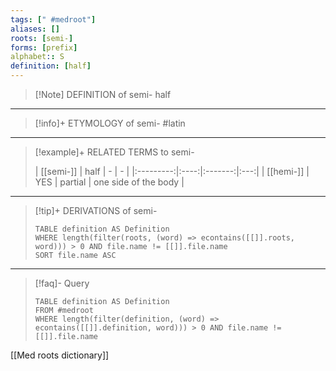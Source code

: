 ```yaml
---
tags: [" #medroot"]
aliases: []
roots: [semi-]
forms: [prefix]
alphabet:: S
definition: [half]
---
```

>[!Note] DEFINITION of semi-
>half
_____
>[!info]+ ETYMOLOGY of semi-
>#latin
_____
>[!example]+ RELATED TERMS to semi-
>
>| [[semi-]] | half |    -    |  -  |
|:---------:|:----:|:-------:|:---:|
| [[hemi-]] | YES  | partial | one side of the body    |
_____
>[!tip]+ DERIVATIONS of semi-
>```dataview
>TABLE definition AS Definition 
>WHERE length(filter(roots, (word) => econtains([[]].roots, word))) > 0 AND file.name != [[]].file.name
>SORT file.name ASC
>```
___
>[!faq]- Query
>```dataview
>TABLE definition AS Definition
>FROM #medroot
>WHERE length(filter(definition, (word) => econtains([[]].definition, word))) > 0 AND file.name != [[]].file.name
>```

[[Med roots dictionary]]